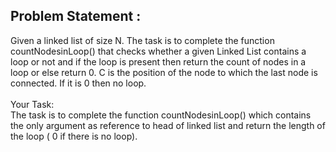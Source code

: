 Problem Statement :
-------------------
Given a linked list of size N. The task is to complete the function countNodesinLoop() that checks whether a given Linked List contains a loop or not and if the loop is present then return the count of nodes in a loop or else return 0. C is the position of the node to which the last node is connected. If it is 0 then no loop.
<br/>
<br/>
Your Task:<br/>
The task is to complete the function countNodesinLoop() which contains the only argument as reference to head of linked list and return the length of the loop ( 0 if there is no loop).
